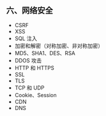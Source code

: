 ## 六、网络安全

- CSRF
- XSS
- SQL 注入
- 加密和解密（对称加密、非对称加密）
- MD5、SHA1、DES、RSA
- DDOS 攻击
- HTTP 和     HTTPS
- SSL
- TLS
- TCP 和     UDP
- Cookie、Session
- CDN
- DNS


